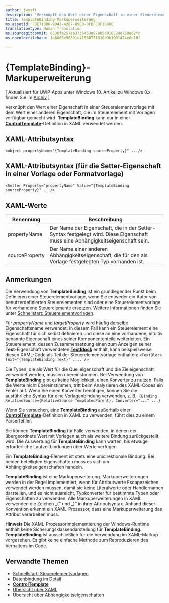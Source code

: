 ```yaml
---
author: jwmsft
description: "Verknüpft den Wert einer Eigenschaft in einer Steuerelementvorlage mit dem Wert einer anderen Eigenschaft, die im Steuerelement mit Vorlagen verfügbar gemacht wird. TemplateBinding kann nur in einer ControlTemplate-Definition in XAML verwendet werden."
title: TemplateBinding-Markuperweiterung
ms.assetid: FDE71086-9D42-4287-89ED-8FBFCDF169DC
translationtype: Human Translation
ms.sourcegitcommit: 6530fa257ea3735453a97eb5d916524e750e62fc
ms.openlocfilehash: 1a8006e58391c41568731810d9b1901474e8d18f

---
```


# {TemplateBinding}-Markuperweiterung

\[ Aktualisiert für UWP-Apps unter Windows 10. Artikel zu Windows 8.x finden Sie im [Archiv](http://go.microsoft.com/fwlink/p/?linkid=619132) \]

Verknüpft den Wert einer Eigenschaft in einer Steuerelementvorlage mit dem Wert einer anderen Eigenschaft, die im Steuerelement mit Vorlagen verfügbar gemacht wird. **TemplateBinding** kann nur in einer [**ControlTemplate**](https://msdn.microsoft.com/library/windows/apps/br209391)-Definition in XAML verwendet werden.

## XAML-Attributsyntax

``` syntax
<object propertyName="{TemplateBinding sourceProperty}" .../>
```

## XAML-Attributsyntax (für die Setter-Eigenschaft in einer Vorlage oder Formatvorlage)

``` syntax
<Setter Property="propertyName" Value="{TemplateBinding sourceProperty}" .../>
```

## XAML-Werte

| Benennung | Beschreibung |
|------|-------------|
| propertyName | Der Name der Eigenschaft, die in der Setter-Syntax festgelegt wird. Diese Eigenschaft muss eine Abhängigkeitseigenschaft sein. |
| sourceProperty | Der Name einer anderen Abhängigkeitseigenschaft, die für den als Vorlage festgelegten Typ vorhanden ist. |

## Anmerkungen

Die Verwendung von **TemplateBinding** ist ein grundlegender Punkt beim Definieren einer Steuerelementvorlage, wenn Sie entweder ein Autor von benutzerdefinierten Steuerelementen sind oder eine Steuerelementvorlage für vorhandene Steuerelemente ersetzen. Weitere Informationen finden Sie unter [Schnellstart: Steuerelementvorlagen](https://msdn.microsoft.com/library/windows/apps/xaml/hh465374).

Für *propertyName* und *targetProperty* wird häufig derselbe Eigenschaftsname verwendet. In diesem Fall kann ein Steuerelement eine Eigenschaft für sich selbst definieren und diese an eine vorhandene, intuitiv benannte Eigenschaft eines seiner Komponententeile weiterleiten. Ein Steuerelement, dessen Zusammensetzung einen zum Anzeigen seiner **Text**-Eigenschaft verwendeten [**TextBlock**](https://msdn.microsoft.com/library/windows/apps/br209652) enthält, kann beispielsweise diesen XAML-Code als Teil der Steuerelementvorlage enthalten: `<TextBlock Text="{TemplateBinding Text}" .... />`

Die Typen, die als Wert für die Quelleigenschaft und die Zieleigenschaft verwendet werden, müssen übereinstimmen. Bei Verwendung von **TemplateBinding** gibt es keine Möglichkeit, einen Konverter zu nutzen. Falls die Werte nicht übereinstimmen, tritt beim Analysieren des XAML-Codes ein Fehler auf. Wenn Sie einen Konverter benötigen, können Sie die ausführliche Syntax für eine Vorlagenbindung verwenden, z. B.: `{Binding RelativeSource={RelativeSource TemplatedParent}, Converter="..." ...}`

Wenn Sie versuchen, eine **TemplateBinding** außerhalb einer [**ControlTemplate**](https://msdn.microsoft.com/library/windows/apps/br209391)-Definition in XAML zu verwenden, führt dies zu einem Parserfehler.

Sie können **TemplateBinding** für Fälle verwenden, in denen der übergeordnete Wert mit Vorlagen auch als weitere Bindung zurückgestellt wird. Die Auswertung für **TemplateBinding** kann warten, bis etwaige erforderliche Laufzeitbindungen über Werte verfügen.

Ein **TemplateBinding**-Element ist stets eine unidirektionale Bindung. Bei beiden beteiligten Eigenschaften muss es sich um Abhängigkeitseigenschaften handeln.

**TemplateBinding** ist eine Markuperweiterung. Markuperweiterungen werden in der Regel implementiert, wenn für Attributwerte Escapezeichen verwendet werden müssen, damit sie keine Literalwerte oder Handlernamen darstellen, und es nicht ausreicht, Typkonverter für bestimmte Typen oder Eigenschaften zu verwenden. Alle Markuperweiterungen in XAML verwenden die Zeichen „{” und „}” in ihrer Attributsyntax. Anhand dieser Konvention erkennt ein XAML-Prozessor, dass eine Markuperweiterung das Attribut verarbeiten muss.

**Hinweis**  Die XAML-Prozessorimplementierung der Windows-Runtime enthält keine Sicherungsklassendarstellung für **TemplateBinding**. **TemplateBinding** ist ausschließlich für die Verwendung im XAML-Markup vorgesehen. Es gibt keine einfache Methode zum Reproduzieren des Verhaltens im Code.

## Verwandte Themen

* [Schnellstart: Steuerelementvorlagen](https://msdn.microsoft.com/library/windows/apps/xaml/hh465374)
* [Datenbindung im Detail](https://msdn.microsoft.com/library/windows/apps/mt210946)
* [**ControlTemplate**](https://msdn.microsoft.com/library/windows/apps/br209391)
* [Übersicht über XAML](xaml-overview.md)
* [Übersicht über Abhängigkeitseigenschaften](dependency-properties-overview.md)
 




<!--HONumber=Jun16_HO4-->


